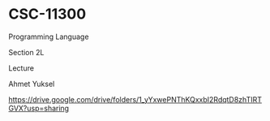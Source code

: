 # CSC-11300
Programming Language

Section 2L

Lecture

Ahmet Yuksel

https://drive.google.com/drive/folders/1_yYxwePNThKQxxbI2RdqtD8zhTIRTGVX?usp=sharing
